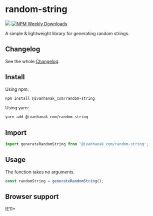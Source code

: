 # random-string 

[![](https://flat.badgen.net/npm/v/@ivanhanak_com/random-string?icon=npm)](https://www.npmjs.com/package/@ivanhanak_com/random-string)
[![NPM Weekly Downloads](https://badgen.net/npm/dw/@ivanhanak_com/random-string)](https://www.npmjs.com/package/@ivanhanak_com/random-string)

A simple & lightweight library for generating random strings. 

## Changelog

See the whole [Changelog](/CHANGELOG.md).

## Install

Using npm:

```sh
npm install @ivanhanak_com/random-string
```

Using yarn:

```sh
yarn add @ivanhanak_com/random-string
```

## Import
```javascript
import generateRandomString from '@ivanhanak_com/random-string';
```

## Usage

The function takes no arguments.   

```javascript
const randomString = generateRandomString();
```

## Browser support
IE11+